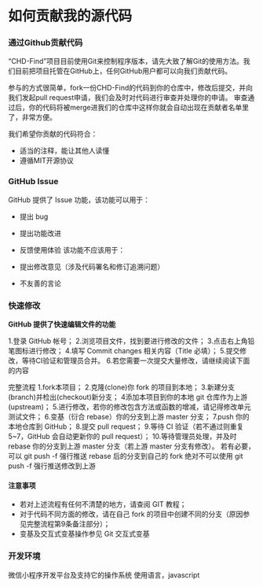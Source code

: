 # 如何贡献我的源代码

### 通过Github贡献代码
“CHD-Find”项目目前使用Git来控制程序版本，请先大致了解Git的使用方法。我们目前把项目托管在GitHub上，任何GitHub用户都可以向我们贡献代码。

参与的方式很简单，fork一份CHD-Find的代码到你的仓库中，修改后提交，并向我们发起pull request申请，我们会及时对代码进行审查并处理你的申请。
审查通过后，你的代码将被merge进我们的仓库中这样你就会自动出现在贡献者名单里了，非常方便。

我们希望你贡献的代码符合：

- 适当的注释，能让其他人读懂
- 遵循MIT开源协议

### GitHub Issue
GitHub 提供了 Issue 功能，该功能可以用于：

- 提出 bug
- 提出功能改进
- 反馈使用体验
该功能不应该用于：

- 提出修改意见（涉及代码署名和修订追溯问题）
- 不友善的言论
### 快速修改
**GitHub 提供了快速编辑文件的功能**

1.登录 GitHub 帐号；
2.浏览项目文件，找到要进行修改的文件；
3.点击右上角铅笔图标进行修改；
4.填写 Commit changes 相关内容（Title 必填）；
5.提交修改，等待CI验证和管理员合并。
6.若您需要一次提交大量修改，请继续阅读下面的内容

完整流程
1.fork本项目；
2.克隆(clone)你 fork 的项目到本地；
3.新建分支(branch)并检出(checkout)新分支；
4添加本项目到你的本地 git 仓库作为上游(upstream)；
5.进行修改，若你的修改包含方法或函数的增减，请记得修改单元测试文件；
6.变基（衍合 rebase）你的分支到上游 master 分支；
7.push 你的本地仓库到 GitHub；
8.提交 pull request；
9.等待 CI 验证（若不通过则重复 5~7，GitHub 会自动更新你的 pull request）；
10.等待管理员处理，并及时 rebase 你的分支到上游 master 分支（若上游 master 分支有修改）。
若有必要，可以 git push -f 强行推送 rebase 后的分支到自己的 fork
绝对不可以使用 git push -f 强行推送修改到上游

#### 注意事项

- 若对上述流程有任何不清楚的地方，请查阅 GIT 教程；
- 对于代码不同方面的修改，请在自己 fork 的项目中创建不同的分支（原因参见完整流程第9条备注部分）；
- 变基及交互式变基操作参见 Git 交互式变基

### 开发环境
微信小程序开发平台及支持它的操作系统
使用语言，javascript
